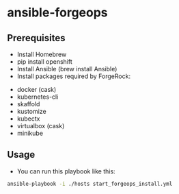 # ansible-forgeops


## Prerequisites
* Install Homebrew 
* pip install openshift 
* Install Ansible (brew install Ansible)
* Install packages required by ForgeRock:
- docker (cask)
- kubernetes-cli
- skaffold
- kustomize
- kubectx
- virtualbox (cask)
- minikube

## Usage 
* You can run this playbook like this:  
```bash
ansible-playbook -i ./hosts start_forgeops_install.yml
```
